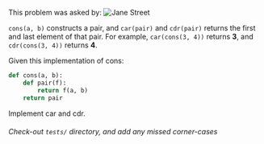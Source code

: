 This problem was asked by:
![Jane Street](https://www.janestreet.com/assets/logo_horizontal.png)

`cons(a, b)` constructs a pair, and `car(pair)` and `cdr(pair)` returns the first and last element of that pair. For example, `car(cons(3, 4))` returns __3__, and `cdr(cons(3, 4))` returns __4__.

Given this implementation of cons:
```python
def cons(a, b):
    def pair(f):
        return f(a, b)
    return pair
```
Implement car and cdr.
###### Check-out `tests/` directory, and add any missed corner-cases
